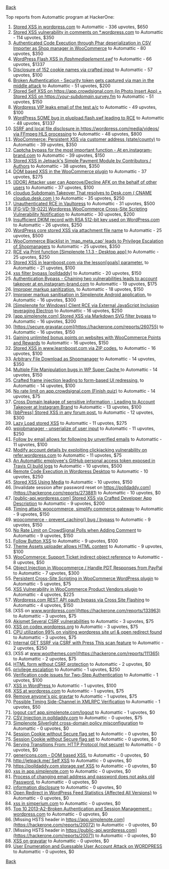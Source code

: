[Back](../README.md)

Top reports from Automattic program at HackerOne:

1. [Stored XSS in wordpress.com](https://hackerone.com/reports/733248) to Automattic - 336 upvotes, $650
2. [Stored XSS vulnerability in comments on *.wordpress.com](https://hackerone.com/reports/707720) to Automattic - 114 upvotes, $350
3. [Authenticated Code Execution through Phar deserialization in CSV Importer as Shop manager in WooCommerce](https://hackerone.com/reports/403083) to Automattic - 80 upvotes, $350
4. [WordPress Flash XSS in *flashmediaelement.swf*](https://hackerone.com/reports/134546) to Automattic - 66 upvotes, $1337
5. [Disclosure of 152 cookie names via crafted input](https://hackerone.com/reports/310105) to Automattic - 57 upvotes, $100
6. [Broken Authentication - Security token gets captured via man in the middle attack](https://hackerone.com/reports/206650) to Automattic - 51 upvotes, $200
7. [Stored Self XSS on https://app.crowdsignal.com (in Photo Insert App) + Stored XSS on https://*your-subdomain*.survey.fm](https://hackerone.com/reports/667188) to Automattic - 51 upvotes, $150
8. [Wordpress VIP leaks email of the test a/c](https://hackerone.com/reports/540301) to Automattic - 49 upvotes, $100
9. [WordPress SOME bug in plupload.flash.swf leading to RCE](https://hackerone.com/reports/134738) to Automattic - 48 upvotes, $1337
10. [SSRF and local file disclosure in https://wordpress.com/media/videos/ via FFmpeg HLS processing](https://hackerone.com/reports/237381) to Automattic - 48 upvotes, $800
11. [WooCommerce: Persistent XSS via customer address (state/county)](https://hackerone.com/reports/530499) to Automattic - 39 upvotes, $350
12. [Captcha bypass for the most important function - At en.instagram-brand.com](https://hackerone.com/reports/206653) to Automattic - 39 upvotes, $150
13. [Stored XSS in Jetpack's Simple Payment Module by Contributors / Authors](https://hackerone.com/reports/402753) to Automattic - 38 upvotes, $350
14. [DOM based XSS in the WooCommerce plugin](https://hackerone.com/reports/507139) to Automattic - 37 upvotes, $275
15. [[IDOR] Attacker user can Approve/Decline AFK on the behalf of other users](https://hackerone.com/reports/725569) to Automattic - 37 upvotes, $100
16. [cloudup Subdomain Takeover That resolves to Desk.com ( CNAME cloudup.desk.com ) ](https://hackerone.com/reports/201796) to Automattic - 35 upvotes, $250
17. [Unauthenticated RCE in Vaultpress](https://hackerone.com/reports/236552) to Automattic - 31 upvotes, $500
18. [[FG-VD-19-022] Wordpress WooCommerce Cross-Site Scripting Vulnerability Notification](https://hackerone.com/reports/495583) to Automattic - 30 upvotes, $200
19. [Insufficient DKIM record with RSA 512-bit key used on WordPress.com](https://hackerone.com/reports/550937) to Automattic - 26 upvotes, $250
20. [WordPress core stored XSS via attachment file name](https://hackerone.com/reports/139245) to Automattic - 25 upvotes, $500
21. [WooCommerce Blacklist in 'map_meta_cap' leads to Privilege Escalation of Shopmanagers](https://hackerone.com/reports/403039) to Automattic - 25 upvotes, $350
22. [RCE via Print function [Simplenote 1.1.3 - Desktop app] ](https://hackerone.com/reports/358049) to Automattic - 25 upvotes, $250
23. [Stored XSS in learnboost.com via the lesson[goals] parameter.](https://hackerone.com/reports/300270) to Automattic - 21 upvotes, $100
24. [xss filter bypass [polldaddy]](https://hackerone.com/reports/264832) to Automattic - 20 upvotes, $150
25. [Authentication Bypass - Chaining two vulnerabilities leads to account takeover at en.instagram-brand.com](https://hackerone.com/reports/209008) to Automattic - 19 upvotes, $175
26. [Improper markup sanitization.](https://hackerone.com/reports/289823) to Automattic - 18 upvotes, $150
27. [Improper markup sanitisation in Simplenote Android application.](https://hackerone.com/reports/297547) to Automattic - 16 upvotes, $300
28. [[Simplenote for Windows] Client RCE via External JavaScript Inclusion leveraging Electron](https://hackerone.com/reports/291539) to Automattic - 16 upvotes, $250
29. [[app.simplenote.com] Stored XSS via Markdown SVG filter bypass](https://hackerone.com/reports/271007) to Automattic - 16 upvotes, $200
30. [https://secure.gravatar.com](https://hackerone.com/reports/260755) to Automattic - 16 upvotes, $150
31. [Gaining unlimited bonus points on websites with WooCommerce Points and Rewards](https://hackerone.com/reports/592803) to Automattic - 16 upvotes, $150
32. [Stored XSS in www.learnboost.com via ZIP codes.](https://hackerone.com/reports/300812) to Automattic - 16 upvotes, $100
33. [Arbitrary File Download as Shopmanager](https://hackerone.com/reports/402473) to Automattic - 14 upvotes, $350
34. [Multiple File Manipulation bugs in WP Super Cache ](https://hackerone.com/reports/240886) to Automattic - 14 upvotes, $150
35. [Crafted frame injection leading to form-based UI redressing.](https://hackerone.com/reports/291683) to Automattic - 14 upvotes, $100
36. [No rate limit on app.crowdsignal.com (Finish quiz)](https://hackerone.com/reports/568832) to Automattic - 14 upvotes, $75
37. [Cross Domain leakage of sensitive information - Leading to Account Takeover at Instagram Brand](https://hackerone.com/reports/209352) to Automattic - 13 upvotes, $100
38. [[bbPress] Stored XSS in any forum post.](https://hackerone.com/reports/151117) to Automattic - 12 upvotes, $300
39. [Lazy Load stored XSS](https://hackerone.com/reports/152416) to Automattic - 11 upvotes, $275
40. [wpjobmanager - unserialize of user input](https://hackerone.com/reports/308489) to Automattic - 11 upvotes, $250
41. [Follow by email allows for following by unverified emails](https://hackerone.com/reports/762121) to Automattic - 11 upvotes, $100
42. [Modify account details by exploiting clickjacking vulnerability on refer.wordpress.com](https://hackerone.com/reports/765355) to Automattic - 11 upvotes, $75
43. [An Automattic employee's GitHub personal access token exposed in Travis CI build logs](https://hackerone.com/reports/218264) to Automattic - 10 upvotes, $500
44. [Remote Code Execution in Wordpress Desktop](https://hackerone.com/reports/301458) to Automattic - 10 upvotes, $250
45. [Stored XSS Using Media](https://hackerone.com/reports/275386) to Automattic - 10 upvotes, $150
46. [Invalidate session after password reset on https://polldaddy.com](https://hackerone.com/reports/273881) to Automattic - 10 upvotes, $0
47. [[public-api.wordpress.com] Stored XSS via Crafted Developer App Description](https://hackerone.com/reports/293743) to Automattic - 9 upvotes, $200
48. [Timing attack woocommerce, simplify commerce gateway](https://hackerone.com/reports/239359) to Automattic - 9 upvotes, $150
49. [woocommerce - prevent_caching() bug / bypass](https://hackerone.com/reports/241323) to Automattic - 9 upvotes, $150
50. [No Rate Limit on CrowdSignal Polls when Adding Comment](https://hackerone.com/reports/488923) to Automattic - 9 upvotes, $150
51. [Follow Button XSS](https://hackerone.com/reports/172574) to Automattic - 9 upvotes, $100
52. [Theme Assets uploader allows HTML content](https://hackerone.com/reports/769998) to Automattic - 9 upvotes, $100
53. [WooCommerce: Support Ticket indirect object reference](https://hackerone.com/reports/91599) to Automattic - 8 upvotes, $50
54. [Object Injection in Woocommerce / Handle PDT Responses from PayPal](https://hackerone.com/reports/245228) to Automattic - 7 upvotes, $300
55. [Persistent Cross-Site Scripting in WooCommerce WordPress plugin](https://hackerone.com/reports/152692) to Automattic - 5 upvotes, $75
56. [XSS Vulnerability in WooCommerce Product Vendors plugin](https://hackerone.com/reports/253313) to Automattic - 4 upvotes, $225
57. [Wordpress.com REST API oauth bypass via Cross Site Flashing](https://hackerone.com/reports/176308) to Automattic - 4 upvotes, $150
58. [XSS on www.wordpress.com](https://hackerone.com/reports/133963) to Automattic - 3 upvotes, $75
59. [Akismet Several CSRF vulnerabilities](https://hackerone.com/reports/131108) to Automattic - 3 upvotes, $75
60. [XSS on codex.wordpress.org](https://hackerone.com/reports/104559) to Automattic - 3 upvotes, $75
61. [CPU utilization 99% on visiting wordpress site url & open redirect found](https://hackerone.com/reports/129091) to Automattic - 3 upvotes, $75
62. [Internal GET SSRF via CSRF with Press This scan feature](https://hackerone.com/reports/110801) to Automattic - 2 upvotes, $250
63. [XSS at www.woothemes.com](https://hackerone.com/reports/111365) to Automattic - 2 upvotes, $75
64. [HTML form without CSRF protection](https://hackerone.com/reports/7849) to Automattic - 2 upvotes, $0
65. [privilege escalation](https://hackerone.com/reports/13959) to Automattic - 1 upvotes, $250
66. [Verification code issues for Two-Step Authentication](https://hackerone.com/reports/67660) to Automattic - 1 upvotes, $100
67. [XSS in WordPress ](https://hackerone.com/reports/81736) to Automattic - 1 upvotes, $100
68. [XSS at wordpress.com](https://hackerone.com/reports/111500) to Automattic - 1 upvotes, $75
69. [Remove anyone's pic gravtar](https://hackerone.com/reports/101145) to Automattic - 1 upvotes, $75
70. [Possible Timing Side-Channel in XMLRPC Verification](https://hackerone.com/reports/107296) to Automattic - 1 upvotes, $50
71. [logout csrf app.simplenote.com/logout](https://hackerone.com/reports/13705) to Automattic - 1 upvotes, $0
72. [CSV Injection in polldaddy.com](https://hackerone.com/reports/92353) to Automattic - 0 upvotes, $75
73. [Simplenote Silverlight cross-domain policy misconfiguration](https://hackerone.com/reports/7571) to Automattic - 0 upvotes, $0
74. [Session Cookie without Secure flag set](https://hackerone.com/reports/7680) to Automattic - 0 upvotes, $0
75. [Session Cookie without Secure flag set](https://hackerone.com/reports/7843) to Automattic - 0 upvotes, $0
76. [Serving Transitions From: HTTP Protocol (not secure)](https://hackerone.com/reports/14803) to Automattic - 0 upvotes, $0
77. [genericons.com - DOM based XSS.](https://hackerone.com/reports/14305) to Automattic - 0 upvotes, $0
78. [http://jetpack.me/ Self XSS](https://hackerone.com/reports/14303) to Automattic - 0 upvotes, $0
79. [https://polldaddy.com storage.swf XSS](https://hackerone.com/reports/9522) to Automattic - 0 upvotes, $0
80. [xss in app.simplenote.com](https://hackerone.com/reports/13703) to Automattic - 0 upvotes, $0
81. [Process of changing email address and password does not asks old Password.](https://hackerone.com/reports/15777) to Automattic - 0 upvotes, $0
82. [information disclosure](https://hackerone.com/reports/13939) to Automattic - 0 upvotes, $0
83. [Open Redirect in WordPress Feed Statistics {Affected All Versions}](https://hackerone.com/reports/22142) to Automattic - 0 upvotes, $0
84. [xss in simperium.com](https://hackerone.com/reports/13746) to Automattic - 0 upvotes, $0
85. [Top 10 2013-A2-Broken Authentication and Session Management - wordpress.com](https://hackerone.com/reports/18503) to Automattic - 0 upvotes, $0
86. [Missing HSTS header in https://app.simplenote.com](https://hackerone.com/reports/20072) to Automattic - 0 upvotes, $0
87. [Missing HSTS header in https://public-api.wordpress.com](https://hackerone.com/reports/20071) to Automattic - 0 upvotes, $0
88. [XSS on gravatar](https://hackerone.com/reports/13794) to Automattic - 0 upvotes, $0
89. [User Enumeration and Guessable User Account Attack on WORDPRESS](https://hackerone.com/reports/16439) to Automattic - 0 upvotes, $0


[Back](../README.md)
